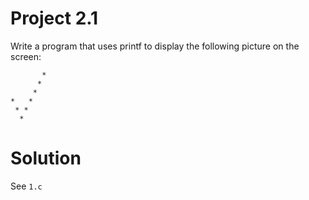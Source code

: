# Project 2.1

Write a program that uses printf to display the following picture on the screen:

```
       *
      *
     *
*   *
 * *
  *
```

# Solution

See ```1.c```
